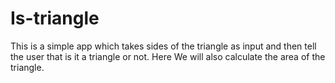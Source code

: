 # Is-triangle
 This is a simple app which takes sides of the triangle as input and then tell the user that is it a triangle or not. Here We will also calculate the area of the triangle.
